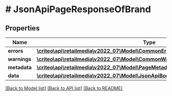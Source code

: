 # # JsonApiPageResponseOfBrand

## Properties

Name | Type | Description | Notes
------------ | ------------- | ------------- | -------------
**errors** | [**\criteo\api\retailmedia\v2022_07\Model\CommonError[]**](CommonError.md) |  | [optional]
**warnings** | [**\criteo\api\retailmedia\v2022_07\Model\CommonWarning[]**](CommonWarning.md) |  | [optional]
**metadata** | [**\criteo\api\retailmedia\v2022_07\Model\PageMetadata**](PageMetadata.md) |  | [optional]
**data** | [**\criteo\api\retailmedia\v2022_07\Model\JsonApiBodyWithIdOfInt64AndBrandAndBrand[]**](JsonApiBodyWithIdOfInt64AndBrandAndBrand.md) |  |

[[Back to Model list]](../../README.md#models) [[Back to API list]](../../README.md#endpoints) [[Back to README]](../../README.md)
